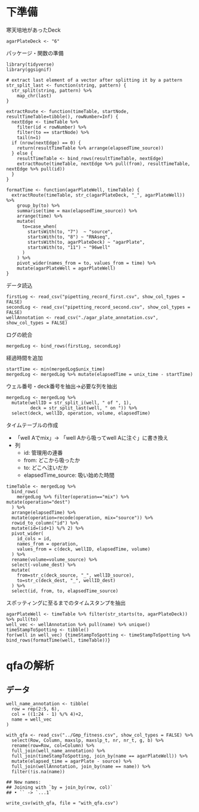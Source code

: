 # 下準備

寒天培地があったDeck

    agarPlateDeck <- "6"

パッケージ・関数の準備

    library(tidyverse)
    library(ggsignif)

    # extract last element of a vector after splitting it by a pattern
    str_split_last <- function(string, pattern) {
      str_split(string, pattern) %>%
        map_chr(last)
    }

    extractRoute <- function(timeTable, startNode, resultTimeTable=tibble(), rowNumber=Inf) {
      nextEdge <- timeTable %>%
        filter(id < rowNumber) %>%
        filter(to == startNode) %>%
        tail(n=1)
      if (nrow(nextEdge) == 0) {
        return(resultTimeTable %>% arrange(elapsedTime_source))
      } else {
        resultTimeTable <- bind_rows(resultTimeTable, nextEdge)
        extractRoute(timeTable, nextEdge %>% pull(from), resultTimeTable, nextEdge %>% pull(id))
      }
    }

    formatTime <- function(agarPlateWell, timeTable) {
      extractRoute(timeTable, str_c(agarPlateDeck, "_", agarPlateWell)) %>%
        group_by(to) %>%
        summarise(time = max(elapsedTime_source)) %>%
        arrange(time) %>%
        mutate(
          to=case_when(
            startsWith(to, "7")  ~ "source",
            startsWith(to, "8") ~ "RNAseq",
            startsWith(to, agarPlateDeck) ~ "agarPlate",
            startsWith(to, "11") ~ "96well"
          )
        ) %>%
        pivot_wider(names_from = to, values_from = time) %>%
        mutate(agarPlateWell = agarPlateWell)
    }

データ読込

    firstLog <- read_csv("pipetting_record_first.csv", show_col_types = FALSE)
    secondLog <- read_csv("pipetting_record_second.csv", show_col_types = FALSE)
    wellAnnotation <- read_csv("./agar_plate_annotation.csv", show_col_types = FALSE)

ログの統合

    mergedLog <- bind_rows(firstLog, secondLog)

経過時間を追加

    startTime <- min(mergedLog$unix_time)
    mergedLog <- mergedLog %>% mutate(elapsedTime = unix_time - startTime)

ウェル番号・deck番号を抽出→必要な列を抽出

    mergedLog <- mergedLog %>%
      mutate(wellID = str_split_i(well, " of ", 1),
             deck = str_split_last(well, " on ")) %>%
      select(deck, wellID, operation, volume, elapsedTime)

タイムテーブルの作成

-   「well Aでmix」→ 「well Aから吸ってwell Aに注ぐ」に書き換え
-   列
    -   id: 管理用の連番
    -   from: どこから吸ったか
    -   to: どこへ注いだか
    -   elapsedTime\_source: 吸い始めた時間

<!-- -->

    timeTable <- mergedLog %>%
      bind_rows(
        mergedLog %>% filter(operation=="mix") %>% mutate(operation="dest")
      ) %>%
      arrange(elapsedTime) %>%
      mutate(operation=recode(operation, mix="source")) %>%
      rowid_to_column("id") %>%
      mutate(id=(id+1) %/% 2) %>%
      pivot_wider(
        id_cols = id,
        names_from = operation,
        values_from = c(deck, wellID, elapsedTime, volume)
      ) %>%
      rename(volume=volume_source) %>%
      select(-volume_dest) %>%
      mutate(
        from=str_c(deck_source, "_", wellID_source),
        to=str_c(deck_dest, "_", wellID_dest)
      ) %>%
      select(id, from, to, elapsedTime_source)

スポッティングに至るまでのタイムスタンプを抽出

    agarPlateWell <- timeTable %>% filter(str_starts(to, agarPlateDeck)) %>% pull(to)
    well_vec <- wellAnnotation %>% pull(name) %>% unique()
    timeStampToSpotting <- tibble()
    for(well in well_vec) {timeStampToSpotting <- timeStampToSpotting %>% bind_rows(formatTime(well, timeTable))}

# qfaの解析

## データ

    well_name_annotation <- tibble(
      row = rep(2:5, 6),
      col = ((1:24 - 1) %/% 4)+2,
      name = well_vec
    )

    with_qfa <- read_csv("../Gmp_fitness.csv", show_col_types = FALSE) %>%
      select(Row, Column, maxslp, maxslp_t, nr, nr_t, g, b) %>%
      rename(row=Row, col=Column) %>%
      full_join(well_name_annotation) %>%
      full_join(timeStampToSpotting, join_by(name == agarPlateWell)) %>%
      mutate(elapsed_time = agarPlate - source) %>%
      full_join(wellAnnotation, join_by(name == name)) %>%
      filter(!is.na(name))

    ## New names:
    ## Joining with `by = join_by(row, col)`
    ## • `` -> `...1`

    write_csv(with_qfa, file = "with_qfa.csv")
